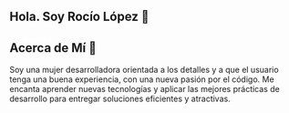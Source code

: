 ## Hola. Soy Rocío López 👋

## Acerca de Mí 🌟
Soy una mujer desarrolladora orientada a los detalles y a que el usuario tenga una buena experiencia, con una nueva pasión por el código. Me encanta aprender nuevas tecnologías y aplicar las mejores prácticas de desarrollo para entregar soluciones eficientes y atractivas.


<!--
**rocio-ld/rocio-ld** is a ✨ _special_ ✨ repository because its `README.md` (this file) appears on your GitHub profile.

Here are some ideas to get you started:

- 🔭 I’m currently working on ...
- 🌱 I’m currently learning ...
- 👯 I’m looking to collaborate on ...
- 🤔 I’m looking for help with ...
- 💬 Ask me about ...
- 📫 How to reach me: ...
- 😄 Pronouns: ...
- ⚡ Fun fact: ...
-->
